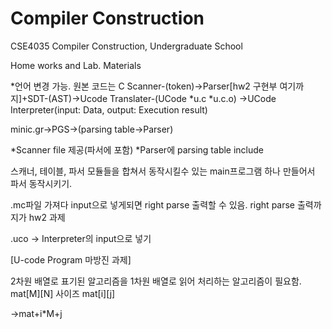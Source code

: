 # Compiler Construction
CSE4035 Compiler Construction, Undergraduate School

Home works and Lab. Materials

*언어 변경 가능. 원본 코드는 C
Scanner-(token)->Parser[hw2 구현부 여기까지]+SDT-(AST)->Ucode Translater-(UCode *u.c *u.c.o)
->UCode Interpreter(input: Data, output: Execution result)

minic.gr->PGS->(parsing table->Parser)

*Scanner file 제공(파서에 포함)
*Parser에 parsing table include

스캐너, 테이블, 파서 모듈들을 합쳐서 동작시킬수 있는 main프로그램 하나 만들어서 파서 동작시키기.

.mc파일 가져다 input으로 넣게되면 right parse 출력할 수 있음.
right parse 출력까지가 hw2 과제

.uco -> Interpreter의 input으로 넣기

[U-code Program 마방진 과제]


2차원 배열로 표기된 알고리즘을 1차원 배열로 읽어 처리하는 알고리즘이 필요함.
mat[M][N] 사이즈
mat[i][j]

->mat+i*M+j


